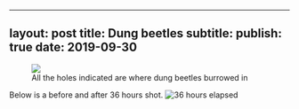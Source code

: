 



---
layout: post
title: Dung beetles
subtitle: 
publish: true
date: 2019-09-30
---


<figure>
<img src="https://jonbcarroll.s3.us-east-2.amazonaws.com/20190928-dungbeetles.jpg">
<figcaption> All the holes indicated are where dung beetles burrowed in</figcaption>
</figure>

Below is a before and after 36 hours shot.
![36 hours elapsed](https://jonbcarroll.s3.us-east-2.amazonaws.com/20190928-dungbeetles-24.jpg)
